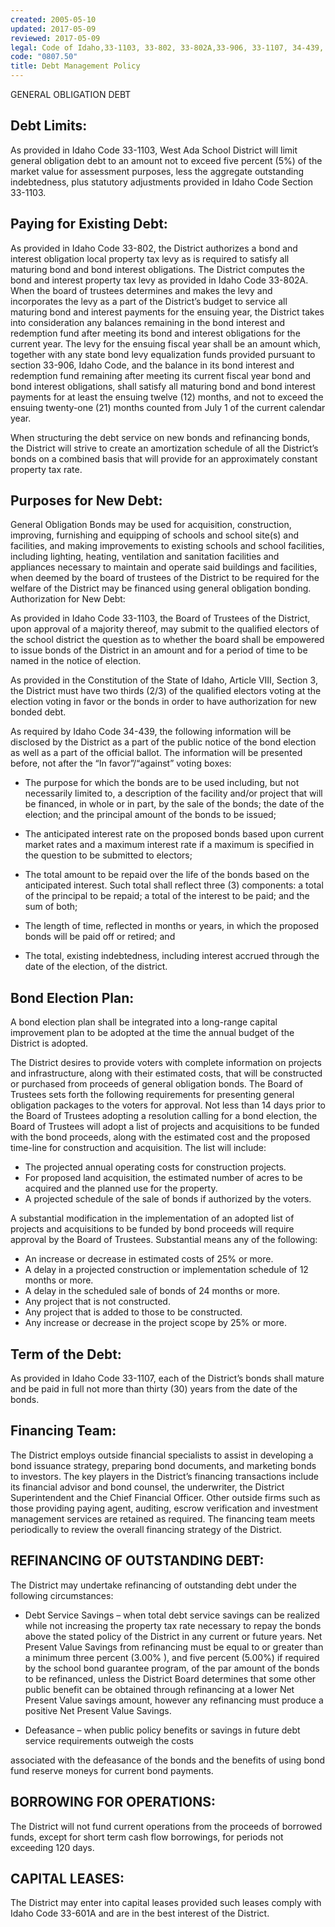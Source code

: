 ```yaml
---
created: 2005-05-10
updated: 2017-05-09
reviewed: 2017-05-09
legal: Code of Idaho,33-1103, 33-802, 33-802A,33-906, 33-1107, 34-439, 63-3102, 33- 601A
code: "0807.50"
title: Debt Management Policy
---
```


GENERAL OBLIGATION DEBT

## Debt Limits:

As provided in Idaho Code 33-1103, West Ada School District will limit general obligation debt to an amount not to
exceed five percent (5%) of the market value for assessment purposes, less the aggregate outstanding indebtedness,
plus statutory adjustments provided in Idaho Code Section 33-1103.

## Paying for Existing Debt:

As provided in Idaho Code 33-802, the District authorizes a bond and interest obligation local property tax levy as is
required to satisfy all maturing bond and bond interest obligations. The District computes the bond and interest
property tax levy as provided in Idaho Code 33-802A. When the board of trustees determines and makes the levy
and incorporates the levy as a part of the District’s budget to service all maturing bond and interest payments for the
ensuing year, the District takes into consideration any balances remaining in the bond interest and redemption fund
after meeting its bond and interest obligations for the current year. The levy for the ensuing fiscal year shall be an
amount which, together with any state bond levy equalization funds provided pursuant to section 33-906, Idaho
Code, and the balance in its bond interest and redemption fund remaining after meeting its current fiscal year bond
and bond interest obligations, shall satisfy all maturing bond and bond interest payments for at least the ensuing
twelve (12) months, and not to exceed the ensuing twenty-one (21) months counted from July 1 of the current
calendar year.

When structuring the debt service on new bonds and refinancing bonds, the District will strive to create an
amortization schedule of all the District’s bonds on a combined basis that will provide for an approximately constant
property tax rate.

## Purposes for New Debt:

General Obligation Bonds may be used for acquisition, construction, improving, furnishing and equipping of schools
and school site(s) and facilities, and making improvements to existing schools and school facilities, including lighting,
heating, ventilation and sanitation facilities and appliances necessary to maintain and operate said buildings and
facilities, when deemed by the board of trustees of the District to be required for the welfare of the District may be
financed using general obligation bonding.
Authorization for New Debt:

As provided in Idaho Code 33-1103, the Board of Trustees of the District, upon approval of a majority thereof, may
submit to the qualified electors of the school district the question as to whether the board shall be empowered to
issue bonds of the District in an amount and for a period of time to be named in the notice of election.

As provided in the Constitution of the State of Idaho, Article VIII, Section 3, the District must have two thirds (2/3) of
the qualified electors voting at the election voting in favor or the bonds in order to have authorization for new
bonded debt.

As required by Idaho Code 34-439, the following information will be disclosed by the District as a part of the public
notice of the bond election as well as a part of the official ballot. The information will be presented before, not after
the “In favor”/“against” voting boxes:

- The purpose for which the bonds are to be used including, but not necessarily limited to, a description of the
facility and/or project that will be financed, in whole or in part, by the sale of the bonds; the date of the
election; and the principal amount of the bonds to be issued;

- The anticipated interest rate on the proposed bonds based upon current market rates and a maximum interest
rate if a maximum is specified in the question to be submitted to electors;

- The total amount to be repaid over the life of the bonds based on the anticipated interest. Such total shall
reflect three (3) components: a total of the principal to be repaid; a total of the interest to be paid; and the sum
of both;

- The length of time, reflected in months or years, in which the proposed bonds will be paid off or retired; and

- The total, existing indebtedness, including interest accrued through the date of the election, of the district.

## Bond Election Plan:

A bond election plan shall be integrated into a long-range capital improvement plan to be adopted at the time the
annual budget of the District is adopted.

The District desires to provide voters with complete information on projects and infrastructure, along with their
estimated costs, that will be constructed or purchased from proceeds of general obligation bonds. The Board of
Trustees sets forth the following requirements for presenting general obligation packages to the voters for approval.
Not less than 14 days prior to the Board of Trustees adopting a resolution calling for a bond election, the Board of
Trustees will adopt a list of projects and acquisitions to be funded with the bond proceeds, along with the estimated
cost and the proposed time-line for construction and acquisition. The list will include:

- The projected annual operating costs for construction projects.
- For proposed land acquisition, the estimated number of acres to be acquired and the planned use for the
property.
- A projected schedule of the sale of bonds if authorized by the voters.

A substantial modification in the implementation of an adopted list of projects and acquisitions to be funded by bond
proceeds will require approval by the Board of Trustees. Substantial means any of the following:

- An increase or decrease in estimated costs of 25% or more.
- A delay in a projected construction or implementation schedule of 12 months or more.
- A delay in the scheduled sale of bonds of 24 months or more.
- Any project that is not constructed.
- Any project that is added to those to be constructed.
- Any increase or decrease in the project scope by 25% or more.

## Term of the Debt:

As provided in Idaho Code 33-1107, each of the District’s bonds shall mature and be paid in full not more than thirty
(30) years from the date of the bonds.

## Financing Team:

The District employs outside financial specialists to assist in developing a bond issuance strategy, preparing bond
documents, and marketing bonds to investors. The key players in the District’s financing transactions include its
financial advisor and bond counsel, the underwriter, the District Superintendent and the Chief Financial Officer.
Other outside firms such as those providing paying agent, auditing, escrow verification and investment management
services are retained as required. The financing team meets periodically to review the overall financing strategy of
the District.

## REFINANCING OF OUTSTANDING DEBT:

The District may undertake refinancing of outstanding debt under the following circumstances:

- Debt Service Savings – when total debt service savings can be realized while not increasing the property tax
rate necessary to repay the bonds above the stated policy of the District in any current or future years. Net
Present Value Savings from refinancing must be equal to or greater than a minimum three percent (3.00% ),
and five percent (5.00%) if required by the school bond guarantee program, of the par amount of the bonds to
be refinanced, unless the District Board determines that some other public benefit can be obtained through
refinancing at a lower Net Present Value savings amount, however any refinancing must produce a positive
Net Present Value Savings.

- Defeasance – when public policy benefits or savings in future debt service requirements outweigh the costs

associated with the defeasance of the bonds and the benefits of using bond fund reserve moneys for current
bond payments.

## BORROWING FOR OPERATIONS:

The District will not fund current operations from the proceeds of borrowed funds, except for short term cash flow
borrowings, for periods not exceeding 120 days.

## CAPITAL LEASES:

The District may enter into capital leases provided such leases comply with Idaho Code 33-601A and are in the best
interest of the District.

